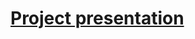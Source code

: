 <h1><a href="https://www.canva.com/design/DAFiRIy8Ukg/vZs3g0Pzriy1jTwpLdMD5g/view?utm_content=DAFiRIy8Ukg&utm_campaign=designshare&utm_medium=link&utm_source=publishsharelink"> Project presentation </a></h1>
